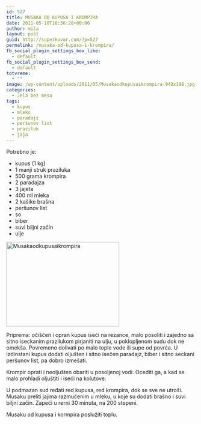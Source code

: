 ```yaml
---
id: 527
title: MUSAKA OD KUPUSA I KROMPIRA
date: 2011-05-10T10:36:28+00:00
author: mila
layout: post
guid: http://superkuvar.com/?p=527
permalink: /musaka-od-kupusa-i-krompira/
fb_social_plugin_settings_box_like:
  - default
fb_social_plugin_settings_box_send:
  - default
totvreme:
  - ""
image: /wp-content/uploads/2011/05/Musakaodkupusaikrompira-940x198.jpg
categories:
  - Jela bez mesa
tags:
  - kupus
  - mleko
  - paradajz
  - peršunov list
  - praziluk
  - jaja
---
```

Potrebno je:

  * kupus (1 kg)
  * 1 manji struk praziluka
  * 500 grama krompira
  * 2 paradajza
  * 3 jajeta
  * 400 ml mleka
  * 2 kašike brašna
  * peršunov list
  * so
  * biber
  * suvi biljni začin
  * ulje

<img class="alignnone size-medium wp-image-5155" src="//superkuvar.com/wp-content/uploads/2011/05/Musakaodkupusaikrompira-300x225.jpg" alt="Musakaodkupusaikrompira" width="300" height="225" /> 

Priprema: očišćen i opran kupus iseći na rezance, malo posoliti i zajedno sa sitno iseckanim prazilukom pirjaniti na ulju, u poklopljenom sudu dok ne omekša. Povremeno dolivati po malo tople vode ili supe od povrća. U izdinstani kupus dodati oljušten i sitno isečen paradajz, biber i sitno seckani peršunov list, pa dobro izmešati.

Krompir oprati i neoljušten obariti u posoljenoj vodi. Ocediti ga, a kad se malo prohladi oljuštiti i iseći na kolutove.

U podmazan sud ređati red kupusa, red krompira, dok se sve ne utroši. Musaku preliti jajima razmućenim u mleku, u koje su dodati brašno i suvi biljni začin. Zapeći u rerni 30 minuta, na 200 stepeni.

Musaku od kupusa i kormpira poslužiti toplu.